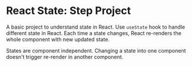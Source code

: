 # React State: Step Project

A basic project to understand state in React. Use `useState` hook to handle different state in React. Each time a state changes, React re-renders the whole component with new updated state.

States are component independent. Changing a state into one component doesn't trigger re-render in another component.
